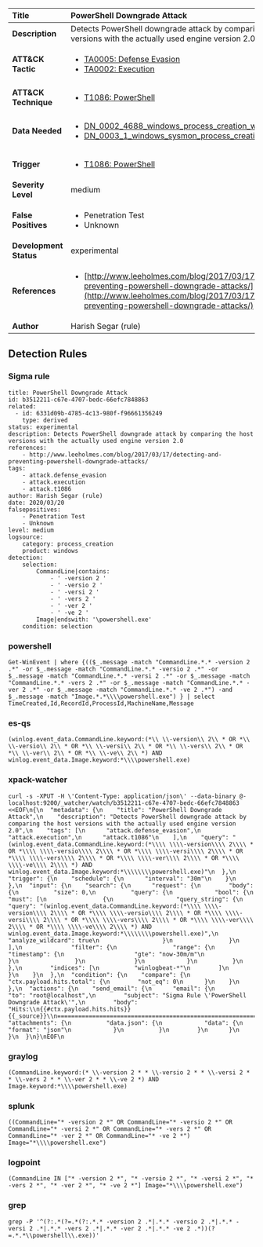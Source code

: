 | Title                    | PowerShell Downgrade Attack       |
|:-------------------------|:------------------|
| **Description**          | Detects PowerShell downgrade attack by comparing the host versions with the actually used engine version 2.0 |
| **ATT&amp;CK Tactic**    |  <ul><li>[TA0005: Defense Evasion](https://attack.mitre.org/tactics/TA0005)</li><li>[TA0002: Execution](https://attack.mitre.org/tactics/TA0002)</li></ul>  |
| **ATT&amp;CK Technique** | <ul><li>[T1086: PowerShell](https://attack.mitre.org/techniques/T1086)</li></ul>  |
| **Data Needed**          | <ul><li>[DN_0002_4688_windows_process_creation_with_commandline](../Data_Needed/DN_0002_4688_windows_process_creation_with_commandline.md)</li><li>[DN_0003_1_windows_sysmon_process_creation](../Data_Needed/DN_0003_1_windows_sysmon_process_creation.md)</li></ul>  |
| **Trigger**              | <ul><li>[T1086: PowerShell](../Triggers/T1086.md)</li></ul>  |
| **Severity Level**       | medium |
| **False Positives**      | <ul><li>Penetration Test</li><li>Unknown</li></ul>  |
| **Development Status**   | experimental |
| **References**           | <ul><li>[http://www.leeholmes.com/blog/2017/03/17/detecting-and-preventing-powershell-downgrade-attacks/](http://www.leeholmes.com/blog/2017/03/17/detecting-and-preventing-powershell-downgrade-attacks/)</li></ul>  |
| **Author**               | Harish Segar (rule) |


## Detection Rules

### Sigma rule

```
title: PowerShell Downgrade Attack
id: b3512211-c67e-4707-bedc-66efc7848863
related:
  - id: 6331d09b-4785-4c13-980f-f96661356249
    type: derived
status: experimental
description: Detects PowerShell downgrade attack by comparing the host versions with the actually used engine version 2.0
references:
    - http://www.leeholmes.com/blog/2017/03/17/detecting-and-preventing-powershell-downgrade-attacks/
tags:
    - attack.defense_evasion
    - attack.execution
    - attack.t1086
author: Harish Segar (rule)
date: 2020/03/20
falsepositives:
    - Penetration Test
    - Unknown
level: medium
logsource:
    category: process_creation
    product: windows
detection:
    selection:
        CommandLine|contains: 
            - ' -version 2 '
            - ' -versio 2 '
            - ' -versi 2 '
            - ' -vers 2 '
            - ' -ver 2 '
            - ' -ve 2 '        
        Image|endswith: '\powershell.exe'
    condition: selection

```





### powershell
    
```
Get-WinEvent | where {(($_.message -match "CommandLine.*.* -version 2 .*" -or $_.message -match "CommandLine.*.* -versio 2 .*" -or $_.message -match "CommandLine.*.* -versi 2 .*" -or $_.message -match "CommandLine.*.* -vers 2 .*" -or $_.message -match "CommandLine.*.* -ver 2 .*" -or $_.message -match "CommandLine.*.* -ve 2 .*") -and $_.message -match "Image.*.*\\\\powershell.exe") } | select TimeCreated,Id,RecordId,ProcessId,MachineName,Message
```


### es-qs
    
```
(winlog.event_data.CommandLine.keyword:(*\\ \\-version\\ 2\\ * OR *\\ \\-versio\\ 2\\ * OR *\\ \\-versi\\ 2\\ * OR *\\ \\-vers\\ 2\\ * OR *\\ \\-ver\\ 2\\ * OR *\\ \\-ve\\ 2\\ *) AND winlog.event_data.Image.keyword:*\\\\powershell.exe)
```


### xpack-watcher
    
```
curl -s -XPUT -H \'Content-Type: application/json\' --data-binary @- localhost:9200/_watcher/watch/b3512211-c67e-4707-bedc-66efc7848863 <<EOF\n{\n  "metadata": {\n    "title": "PowerShell Downgrade Attack",\n    "description": "Detects PowerShell downgrade attack by comparing the host versions with the actually used engine version 2.0",\n    "tags": [\n      "attack.defense_evasion",\n      "attack.execution",\n      "attack.t1086"\n    ],\n    "query": "(winlog.event_data.CommandLine.keyword:(*\\\\ \\\\-version\\\\ 2\\\\ * OR *\\\\ \\\\-versio\\\\ 2\\\\ * OR *\\\\ \\\\-versi\\\\ 2\\\\ * OR *\\\\ \\\\-vers\\\\ 2\\\\ * OR *\\\\ \\\\-ver\\\\ 2\\\\ * OR *\\\\ \\\\-ve\\\\ 2\\\\ *) AND winlog.event_data.Image.keyword:*\\\\\\\\powershell.exe)"\n  },\n  "trigger": {\n    "schedule": {\n      "interval": "30m"\n    }\n  },\n  "input": {\n    "search": {\n      "request": {\n        "body": {\n          "size": 0,\n          "query": {\n            "bool": {\n              "must": [\n                {\n                  "query_string": {\n                    "query": "(winlog.event_data.CommandLine.keyword:(*\\\\ \\\\-version\\\\ 2\\\\ * OR *\\\\ \\\\-versio\\\\ 2\\\\ * OR *\\\\ \\\\-versi\\\\ 2\\\\ * OR *\\\\ \\\\-vers\\\\ 2\\\\ * OR *\\\\ \\\\-ver\\\\ 2\\\\ * OR *\\\\ \\\\-ve\\\\ 2\\\\ *) AND winlog.event_data.Image.keyword:*\\\\\\\\powershell.exe)",\n                    "analyze_wildcard": true\n                  }\n                }\n              ],\n              "filter": {\n                "range": {\n                  "timestamp": {\n                    "gte": "now-30m/m"\n                  }\n                }\n              }\n            }\n          }\n        },\n        "indices": [\n          "winlogbeat-*"\n        ]\n      }\n    }\n  },\n  "condition": {\n    "compare": {\n      "ctx.payload.hits.total": {\n        "not_eq": 0\n      }\n    }\n  },\n  "actions": {\n    "send_email": {\n      "email": {\n        "to": "root@localhost",\n        "subject": "Sigma Rule \'PowerShell Downgrade Attack\'",\n        "body": "Hits:\\n{{#ctx.payload.hits.hits}}{{_source}}\\n================================================================================\\n{{/ctx.payload.hits.hits}}",\n        "attachments": {\n          "data.json": {\n            "data": {\n              "format": "json"\n            }\n          }\n        }\n      }\n    }\n  }\n}\nEOF\n
```


### graylog
    
```
(CommandLine.keyword:(* \\-version 2 * * \\-versio 2 * * \\-versi 2 * * \\-vers 2 * * \\-ver 2 * * \\-ve 2 *) AND Image.keyword:*\\\\powershell.exe)
```


### splunk
    
```
((CommandLine="* -version 2 *" OR CommandLine="* -versio 2 *" OR CommandLine="* -versi 2 *" OR CommandLine="* -vers 2 *" OR CommandLine="* -ver 2 *" OR CommandLine="* -ve 2 *") Image="*\\\\powershell.exe")
```


### logpoint
    
```
(CommandLine IN ["* -version 2 *", "* -versio 2 *", "* -versi 2 *", "* -vers 2 *", "* -ver 2 *", "* -ve 2 *"] Image="*\\\\powershell.exe")
```


### grep
    
```
grep -P '^(?:.*(?=.*(?:.*.* -version 2 .*|.*.* -versio 2 .*|.*.* -versi 2 .*|.*.* -vers 2 .*|.*.* -ver 2 .*|.*.* -ve 2 .*))(?=.*.*\\powershell\\.exe))'
```



